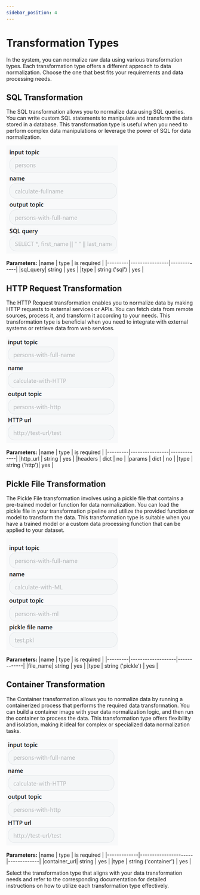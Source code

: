 ```yaml
---
sidebar_position: 4
---
```


# Transformation Types

In the system, you can normalize raw data using various transformation types. Each transformation type offers a different approach to data normalization. Choose the one that best fits your requirements and data processing needs.

## SQL Transformation

The SQL transformation allows you to normalize data using SQL queries. You can write custom SQL statements to manipulate and transform the data stored in a database. This transformation type is useful when you need to perform complex data manipulations or leverage the power of SQL for data normalization.

![img](../../static/img/sql-tranformer.png)

__Parameters:__
|name     | type           | is required |
|---------|----------------|-------------|
|sql_query| string         | yes         |
|type     | string ('sql') | yes         |

## HTTP Request Transformation

The HTTP Request transformation enables you to normalize data by making HTTP requests to external services or APIs. You can fetch data from remote sources, process it, and transform it according to your needs. This transformation type is beneficial when you need to integrate with external systems or retrieve data from web services.

![img](../../static/img/http-transformer.png)

__Parameters:__
|name     | type           | is required | 
|---------|----------------|-------------|
|http_url | string         | yes         |
|headers  | dict           | no          |
|params   | dict           | no          |
|type     | string ('http')| yes        |

## Pickle File Transformation

The Pickle File transformation involves using a pickle file that contains a pre-trained model or function for data normalization. You can load the pickle file in your transformation pipeline and utilize the provided function or model to transform the data. This transformation type is suitable when you have a trained model or a custom data processing function that can be applied to your dataset.

![img](../../static/img/ml-transformer.png)

__Parameters:__
|name     | type              | is required |
|---------|-------------------|-------------|
|file_name| string            | yes         |
|type     | string ('pickle') | yes         |

## Container Transformation

The Container transformation allows you to normalize data by running a containerized process that performs the required data transformation. You can build a container image with your data normalization logic, and then run the container to process the data. This transformation type offers flexibility and isolation, making it ideal for complex or specialized data normalization tasks.

![img](../../static/img/container-transformer.png)

__Parameters:__
|name         | type                 | is required |
|-------------|----------------------|-------------|
|container_url| string               | yes         |
|type         | string ('container') | yes         |


Select the transformation type that aligns with your data transformation needs and refer to the corresponding documentation for detailed instructions on how to utilize each transformation type effectively.
